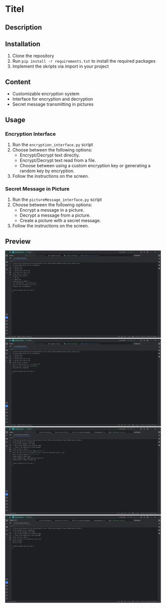 # Titel
## Description
## Installation
1. Clone the repository
2. Run `pip install -r requirements.txt` to install the required packages
3. Implement the skripts via import in your project

## Content
- Customizable encryption system
- Interface for encryption and decryption
- Secret message transmitting in pictures

## Usage
### Encryption Interface
1. Run the `encryption_interface.py` script
2. Choose between the following options:
   - Encrypt/Decrypt text directly.
   - Encrypt/Decrypt text read from a file.
   - Choose between using a custom encryption key or generating a random key by encryption.
3. Follow the instructions on the screen.
### Secret Message in Picture
1. Run the `pictureMessage_interface.py` script
2. Choose between the following options:
   - Encrypt a message in a picture.
   - Decrypt a message from a picture.
   - Create a picture with a secret message.
3. Follow the instructions on the screen.

## Preview
<img src="examples/example_interface_1.png"> <br>
<img src="examples/example_interface_2.png"> <br>
<img src="examples/example_interface_3.png"> <br>
<img src="examples/example_interface_4.png"> <br>